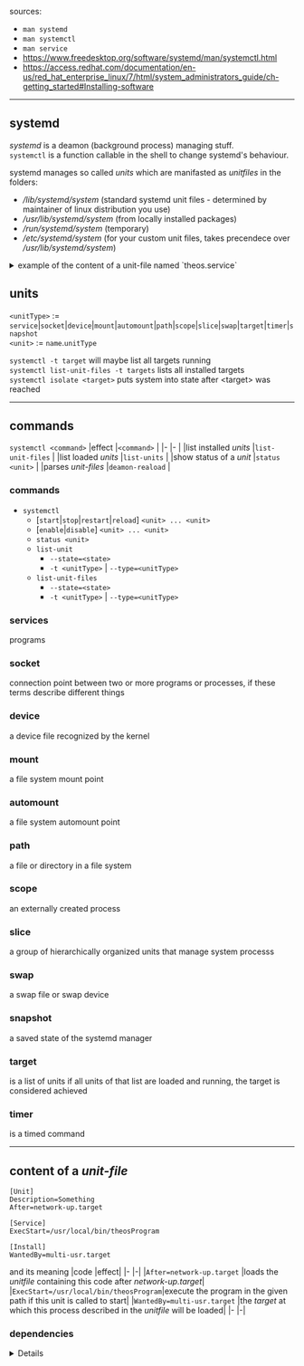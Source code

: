 sources:
+ `man systemd`
+ `man systemctl`
+ `man service`
+ https://www.freedesktop.org/software/systemd/man/systemctl.html
+ https://access.redhat.com/documentation/en-us/red_hat_enterprise_linux/7/html/system_administrators_guide/ch-getting_started#Installing-software

---
## systemd

*systemd* is a deamon (background process) managing stuff.  
`systemctl` is a function callable in the shell to change systemd's behaviour.

systemd manages so called *units* which are manifasted as _unitfiles_ in the folders:
* */lib/systemd/system* (standard systemd unit files - determined by maintainer of linux distribution you use)
* */usr/lib/systemd/system* (from locally installed packages)
* */run/systemd/system* (temporary)
* */etc/systemd/system* (for your custom unit files, takes precendece over */usr/lib/systemd/system*)

<details><summary>example of the content of a unit-file named `theos.service`</summary>

```EDITOR
[Unit]
Description=Something
After=network-up.target

[Service]
ExecStart=/usr/local/bin/theosProgram

[Install]
WantedBy=multi-usr.target
```

<details><summary>explaination</summary>

|code									|effect|
|-										|-|
|`After=network-up.target`				|loads the *unitfile* containing this code after _network-up.target_|
|`ExecStart=/usr/local/bin/theosProgram`|execute the program in the given path if this unit is called to start|
|`WantedBy=multi-usr.target`			|the *target* at which this process described in the _unitfile_ will be loaded|
|-										|-|

</details>

</details>


## units
`<unitType>` := `service`|`socket`|`device`|`mount`|`automount`|`path`|`scope`|`slice`|`swap`|`target`|`timer`|`snapshot`    
`<unit>` := `name`.`unitType`


`systemctl -t target` will maybe list all targets running  
`systemctl list-unit-files -t targets` lists all installed targets  
`systemctl isolate <target>` puts system into state after \<target\> was reached  


---


## commands
```systemctl <command>```
|effect											|`<command>`			|
|-												|-						|
|list installed *units*							|```list-unit-files```	|
|list loaded *units*							|```list-units```		|
|show status of a *unit* 						|```status <unit>```	|
|parses *unit-files*							|```deamon-reaload```	|
### commands
+ `systemctl`
	+ [`start`|`stop`|`restart`|`reload`] `<unit> ... <unit>`
	+ [`enable`|`disable`] `<unit> ... <unit>`
	+ `status <unit>`
	+ `list-unit`
		+ `--state=<state>`
		+ `-t <unitType>` | `--type=<unitType>`
	+ `list-unit-files`
		+ `--state=<state>`
		+ `-t <unitType>` | `--type=<unitType>`


### services
programs
### socket
connection point between two or more programs or processes, if these terms describe different things
### device
a device file recognized by the kernel
### mount
a file system mount point
### automount
a file system automount point
### path
a file or directory in a file system
### scope
an externally created process
### slice
a group of hierarchically organized units that manage system processs
### swap
a swap file or swap device
### snapshot
a saved state of the systemd manager
### target 
is a list of units
if all units of that list are loaded and running, the target is considered achieved   
### timer
is a timed command

---
## content of a *unit-file*

```EDITOR
[Unit]
Description=Something
After=network-up.target

[Service]
ExecStart=/usr/local/bin/theosProgram

[Install]
WantedBy=multi-usr.target
```
and its meaning
|code									|effect|
|-										|-|
|`After=network-up.target`				|loads the *unitfile* containing this code after _network-up.target_|
|`ExecStart=/usr/local/bin/theosProgram`|execute the program in the given path if this unit is called to start|
|`WantedBy=multi-usr.target`			|the *target* at which this process described in the _unitfile_ will be loaded|
|-										|-|

### dependencies
<details>

|							||
|-							|-|
|`Wants=<name>.service`		|please acitvate (i.e. start) *service* mentioned in *unitfile* containing this command in parallel with `<name>.service`|
|`WantedBy=<name>.target`	|please load *unitfile* containing this declaration in parallel with all the other mentioned *units* inside `<name>.target`|
|`Requires=<name>.target`	|must activate in parallel|
|`RequiredBy=<name>.target`	|must activate in parallel|
|`Before=<name>.target`		|must be activated before `<name>.target`|
|`After=<name>.target`		|must be activated after `<name>.target`|
|-							|-|


</details>

